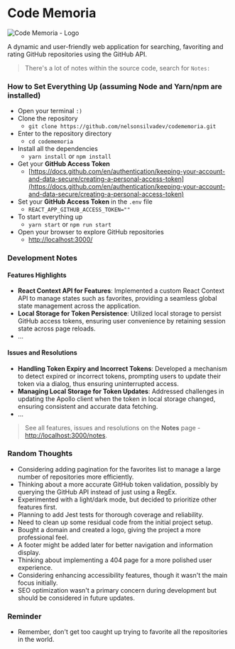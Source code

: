 # Code Memoria

<img src="https://codememoria.com/logo-github.png" alt="Code Memoria - Logo">

A dynamic and user-friendly web application for searching, favoriting and rating GitHub repositories using the GitHub API.

> There's a lot of notes within the source code, search for `Notes:`

### How to Set Everything Up (assuming Node and Yarn/npm are installed)

- Open your terminal `:)`
- Clone the repository
  - `git clone https://github.com/nelsonsilvadev/codememoria.git`
- Enter to the repository directory
  - `cd codememoria`
- Install all the dependencies
  - `yarn install` or `npm install`
- Get your **GitHub Access Token**
  - [https://docs.github.com/en/authentication/keeping-your-account-and-data-secure/creating-a-personal-access-token](https://docs.github.com/en/authentication/keeping-your-account-and-data-secure/creating-a-personal-access-token)
- Set your **GitHub Access Token** in the `.env` file
  - `REACT_APP_GITHUB_ACCESS_TOKEN=""`
- To start everything up
  - `yarn start` or `npm run start`
- Open your browser to explore GitHub repositories
  - [http://localhost:3000/](http://localhost:3000/)

### Development Notes

#### Features Highlights

- **React Context API for Features**: Implemented a custom React Context API to manage states such as favorites, providing a seamless global state management across the application.
- **Local Storage for Token Persistence**: Utilized local storage to persist GitHub access tokens, ensuring user convenience by retaining session state across page reloads.
- ...

#### Issues and Resolutions

- **Handling Token Expiry and Incorrect Tokens**: Developed a mechanism to detect expired or incorrect tokens, prompting users to update their token via a dialog, thus ensuring uninterrupted access.
- **Managing Local Storage for Token Updates**: Addressed challenges in updating the Apollo client when the token in local storage changed, ensuring consistent and accurate data fetching.
- ...

> See all features, issues and resolutions on the **Notes** page - [http://localhost:3000/notes](http://localhost:3000/notes).

### Random Thoughts

- Considering adding pagination for the favorites list to manage a large number of repositories more efficiently.
- Thinking about a more accurate GitHub token validation, possibly by querying the GitHub API instead of just using a RegEx.
- Experimented with a light/dark mode, but decided to prioritize other features first.
- Planning to add Jest tests for thorough coverage and reliability.
- Need to clean up some residual code from the initial project setup.
- Bought a domain and created a logo, giving the project a more professional feel.
- A footer might be added later for better navigation and information display.
- Thinking about implementing a 404 page for a more polished user experience.
- Considering enhancing accessibility features, though it wasn't the main focus initially.
- SEO optimization wasn't a primary concern during development but should be considered in future updates.

### Reminder

- Remember, don't get too caught up trying to favorite all the repositories in the world.
